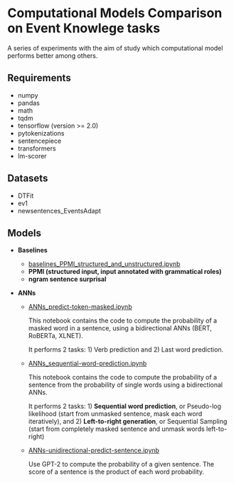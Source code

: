 # Computational Models Comparison on Event Knowlege tasks

A series of experiments with the aim of study which computational model performs better among others.

## Requirements
- numpy
- pandas
- math
- tqdm
- tensorflow (version >= 2.0)
- pytokenizations
- sentencepiece
- transformers
- lm-scorer

## Datasets
- DTFit
- ev1
- newsentences_EventsAdapt

## Models

- **Baselines**
   + [baselines_PPMI_structured_and_unstructured.ipynb](https://github.com/giuliarambelli/Event_Knowledge_Model_Comparison/blob/master/baselines_PPMI_structured_and_unstructured.ipynb) 
   + **PPMI (structured input, input annotated with grammatical roles)**
   + **ngram sentence surprisal**



- **ANNs**
   + [ANNs_predict-token-masked.ipynb](https://github.com/giuliarambelli/Event_Knowledge_Model_Comparison/blob/master/ANNs_predict-token-masked.ipynb)
   
     This notebook contains the code to compute the probability of a masked word in a sentence, using a bidirectional ANNs (BERT, RoBERTa, XLNET).
     
     It performs 2 tasks: 1) Verb prediction  and 2) Last word prediction.
   + [ANNs_sequential-word-prediction.ipynb](https://github.com/giuliarambelli/Event_Knowledge_Model_Comparison/blob/master/ANNs_sequential-word-prediction.ipynb)
   
      This notebook contains the code to compute the probability of a sentence from the probability of single words using a bidirectional ANNs.
      
      It performs 2 tasks: 1) **Sequential word prediction**, or Pseudo-log likelihood (start from unmasked sentence, mask each word iteratively), and 2) **Left-to-right generation**, or Sequential Sampling (start from completely masked sentence and unmask words left-to-right)
    
   + [ANNs-unidirectional-predict-sentence.ipynb](https://github.com/giuliarambelli/Event_Knowledge_Model_Comparison/blob/master/ANNs-unidirectional-predict-sentence.ipynb)
   
      Use GPT-2 to compute the probability of a given sentence. The score of a sentence is the product of each word probability.


